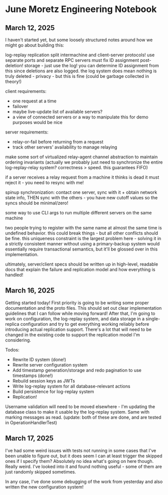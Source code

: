 # June Moretz Engineering Notebook

## March 12, 2025

I haven't started yet, but some loosely structured notes around how we might go about building this:

log-replay replication
split intermachine and client-server protocols! use separate ports and separate RPC servers
must fix ID assignment post-deletion!
storage - just use the log! you can determine ID assignment from this since deletions are also logged. the log system does mean nothing is truly deleted - privacy - but this is fine (could be garbage collected in theory!)

client requirements:

- one request at a time
- failover
- maybe live-update list of available servers?
- a view of connected servers or a way to manipulate this for demo purposes would be nice

server requirements:

- relay-or-fail before returning from a request
- track other servers' availability to manage relaying

make some sort of virtualized relay-agent channel abstraction to maintain ordering invariants (actually we probably just need to synchronize the entire log-replay-relay system? correctness > speed. this guarantees FIFO)

if a server receives a relay request from a machine it thinks is dead it must reject it - you need to resync with me!

spinup synchronization: contact one server, sync with it + obtain network state info, THEN sync with the others - you have new cutoff values so the syncs should be minimal/zero!

some way to use CLI args to run multiple different servers on the same machine

two people trying to register with the same name at almost the same time is undefined behavior. this could break things - but all other conflicts should be fine. this uniqueness constraint is the largest problem here - solving it in a strictly consistent manner without using a primary-backup system would essentially require transactional semantics, but it'll be glossed over in this implementation.

ultimately, server/client specs should be written up in high-level, readable docs that explain the failure and replication model and how everything is handled!

## March 16, 2025

Getting started today! First priority is going to be writing some proper documentation and the proto files. This should set out clear implementation guidelines that I can follow while moving forward! After that, I'm going to work on configuration, the log-replay system, and data storage in a single-replica configuration and try to get everything working reliably before introducing actual replication support. There's a lot that will need to be changed in the existing code to support the replication model I'm considering.

Todos:

- Rewrite ID system (done!)
- Rewrite server configuration system
- Add timestamp generation/storage and redo pagination to use timestamps (done!)
- Rebuild session keys as JWTs
- Write log-replay system for all database-relevant actions
- Build persistence for log-replay system
- Replication!

Username validation will need to be moved elsewhere - I'm updating the database class to make it usable by the log-replay system. Same with marking messages as read. (update: both of these are done, and are tested in OperationHandlerTest)

## March 17, 2025

I've had some weird issues with tests not running in some cases that I've been unable to figure out, but it does seem I can at least trigger the skipped ones if I specify them? Absolutely no idea what's going on here though. Really weird. I've looked into it and found nothing useful - some of them are just randomly skipped sometimes.

In any case, I've done some debugging of the work from yesterday and also written the new configuration system!
